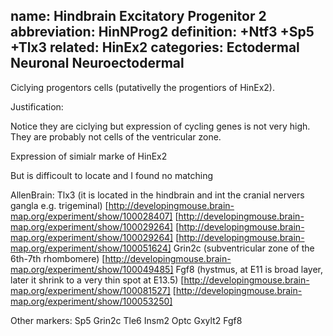 name: Hindbrain Excitatory Progenitor 2
abbreviation: HinNProg2
definition: +Ntf3 +Sp5 +Tlx3
related: HinEx2
categories: Ectodermal Neuronal Neuroectodermal
---

Ciclying progentors cells (putativelly the progentiors of HinEx2).

Justification:

Notice they are ciclying but expression of cycling genes is not very high. They are probably not cells of the ventricular zone.

Expression of simialr marke of HinEx2

But is difficoult to locate and I found no matching

AllenBrain:
Tlx3 (it is located in the hindbrain and int the cranial nervers gangla e.g. trigeminal)
[http://developingmouse.brain-map.org/experiment/show/100028407]
[http://developingmouse.brain-map.org/experiment/show/100029264]
[http://developingmouse.brain-map.org/experiment/show/100029264]
[http://developingmouse.brain-map.org/experiment/show/100051624]
Grin2c (subventricular zone of the 6th-7th rhombomere)
[http://developingmouse.brain-map.org/experiment/show/100049485]
Fgf8 (hystmus, at E11 is broad layer, later it shrink to a very thin spot at E13.5)
[http://developingmouse.brain-map.org/experiment/show/100081527]
[http://developingmouse.brain-map.org/experiment/show/100053250]


Other markers:
Sp5
Grin2c
Tle6
Insm2
Optc
Gxylt2
Fgf8